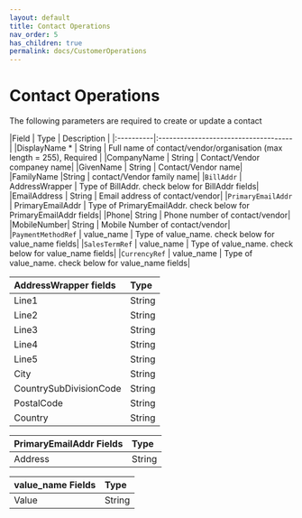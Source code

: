```yaml
---
layout: default
title: Contact Operations
nav_order: 5
has_children: true
permalink: docs/CustomerOperations
---
```


# Contact Operations


The following parameters are required to create or update a contact

|Field  | Type                          | Description |
|:----------|:-------------------------------------|
|DisplayName * | String | Full name of contact/vendor/organisation (max length = 255), Required  |
|CompanyName | String | Contact/Vendor companey name|
|GivenName | String | Contact/Vendor name|
|FamilyName |String | contact/Vendor family name|
|`BillAddr` | AddressWrapper | Type of BillAddr. check below for BillAddr fields|
|EmailAddress | String | Email address of contact/vendor|
|`PrimaryEmailAddr` | PrimaryEmailAddr | Type of PrimaryEmailAddr. check below for PrimaryEmailAddr fields|
|Phone| String | Phone number of contact/vendor|
|MobileNumber| String | Mobile Number of contact/vendor|
|`PaymentMethodRef` | value_name | Type of value_name. check below for value_name fields|
|`SalesTermRef`  | value_name | Type of value_name. check below for value_name fields|
|`CurrencyRef` | value_name |  Type of value_name. check below for value_name fields|





|AddressWrapper fields | Type| 
|:---------------------|:-----------|
|Line1 | String | 
|Line2 | String |
|Line3 | String |
|Line4 | String |
|Line5 | String |
|City  | String |
|CountrySubDivisionCode | String |
|PostalCode | String |
|Country | String |




|PrimaryEmailAddr  Fields | Type|
|:------------------------|:----|
|Address | String |

value_name Fields | Type|
|:----------------|:----|
|Value | String |

